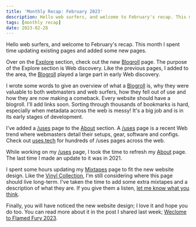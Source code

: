 ```yaml
---
title: 'Monthly Recap: February 2023'
description: Hello web surfers, and welcome to February's recap. This month I spent time updating existing pages and added some new pages.
tags: [monthly recap]
date: 2023-02-28
---
```


Hello web surfers, and welcome to February's recap. This month I spent time updating existing pages and added some new pages.

Over on the [Explore](/explore/) section, check out the new [Blogroll](/explore/blogroll) page. The purpose of the Explore section is Web discovery. Like the previous pages, I added to the area, the [Blogroll](/explore/blogroll) played a large part in early Web discovery. 

I wrote some words to give an overview of what a [Blogroll](/explore/blogroll) is, why they were valuable to both webmasters and web surfers, how they fell out of use and how they are now making a comeback. Every website should have a blogroll. I'll add links soon. Sorting through thousands of bookmarks is hard, especially when metadata across the web is messy! It's a big job and is in its early stages of development.

I've added a [/uses](/uses/) page to the [About](/about/) section. A [/uses](/uses/) page is a recent Web trend where webmasters detail their setups, gear, software and configs. Check out [uses.tech](https://uses.tech/) for hundreds of /uses pages across the web.

While working on my [/uses](/uses/) page, I took the time to refresh my [About](/about/) page. The last time I made an update to it was in 2021. 

I spent some hours updating my [Mixtapes](/recordshelf/mixtapes/) page to fit the new website design. Like the [Vinyl Collection](/recordshelf/vinyl/), I'm still considering where this page should live long-term. I've taken the time to add some extra mixtapes and a description of what they are. If you give them a listen, [let me know what you think](/contact/).

Finally, you will have noticed the new website design; I love it and hope you do too. You can read more about it in the post I shared last week; [Weclome to Flamed Fury 2023](/posts/weclome-to-flamed-fury-2023/).